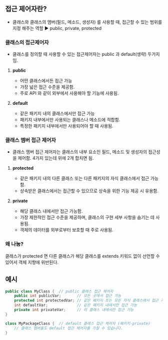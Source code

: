 ## 접근 제어자란?

* 클래스와 클래스의 멤버(필드, 메소드, 생성자) 를 사용할 때, 접근할 수 있는 범위를 지정 해주는 역할 ▶️ public, private, protected



### 클래스의 접근제어자
* 클래스를 정의할 때 사용할 수 있는 접근제어자는 public 과 default(생략) 두가지 임.

1. **public**
	* 어떤 클래스에서든 접근 가능 
	* 가장 넓은 접근 수준을 제공함.
	* 주로 API 와 같이 외부에서 사용해야 할 기능에 사용됨.


2. **default**
	* 같은 패키지 내의 클래스에서만 접근 가능
	* 패키지 내부에서만 사용되는 클래스나 메소드에 적합함.
	* 특정한 패키지 내부에서만 사용되어야 할 때 사용됨.





### 클래스 멤버 접근 제어자

* 클래스 멤버 접근 제어자는 클래스의 내부 요소인 필드, 메소드 및 생성자의 접근성을 제어함. 4가지 있는데 위에 2개 합치면 됨.


1. **protected**
	* 같은 패키지 내의 다른 클래스 또는 다른 패키지의 자식 클래스에서 접근 가능함.
	* 상속받은 클래스에서는 접근할 수 있으므로 상속을 위한 기능 제공 시 유용함.


2. **private**
	* 해당 클래스 내에서만 접근 가능함.
	* 가장 제한적인 접근 수준을 제공하며, 클래스의 구현 세부 사항을 숨기는 데 사용됨.
	* 객체의 데이터를 외부로부터 보호할 때 주로 사용됨.



### 왜 나눔?

클래스가 protected 면 다른 클래스가 해당 클래스를 extends 키워드 없이 선언할 수 있어서 객체 지향에 위반된다.



## 예시

```java
public class MyClass {  // public 클래스 접근 제어자
    public int publicVar;       // 모든 곳에서 접근 가능
    protected int protectedVar; // 같은 패키지 또는 모든 자식 클래스에서 접근 가능
    int defaultVar;             // 같은 패키지 내에서만 접근 가능
    private int privateVar;     // 이 클래스 내에서만 접근 가능
}

class MyPackageClass {  // default 클래스 접근 제어자 (패키지-private)
    // 클래스 멤버들도 default 접근 제어자를 가질 수 있습니다.
}
```

